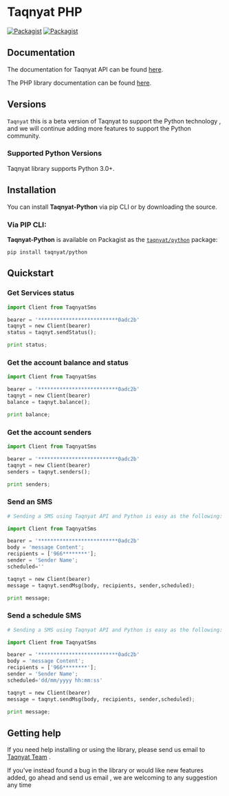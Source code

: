 # Taqnyat PHP

[![Packagist](https://img.shields.io/badge/packagist-v1.0.0-blue)](https://packagist.org/packages/taqnyat/Python)
[![Packagist](https://img.shields.io/badge/Download-12.4KB-Green)](https://packagist.org/packages/taqnyat/Python)


## Documentation

The documentation for Taqnyat API can be found [here][apidocs].

The PHP library documentation can be found [here][libdocs].

## Versions

`Taqnyat` this is a beta version of Taqnyat to support the Python technology , and we will continue adding more features to support the Python community.
### Supported Python Versions

Taqnyat library supports Python 3.0+.

## Installation

You can install **Taqnyat-Python** via pip CLI or by downloading the source.

### Via PIP CLI:

**Taqnyat-Python** is available on Packagist as the
[`taqnyat/python`](https://packagist.org/packages/taqnyat/php) package:

```
pip install taqnyat/python
```

## Quickstart

### Get Services status

```Python
import Client from TaqnyatSms

bearer = '**************************0adc2b'
taqnyt = new Client(bearer)
status = taqnyt.sendStatus();

print status;

```

### Get the account balance and status

```Python
import Client from TaqnyatSms

bearer = '**************************0adc2b'
taqnyt = new Client(bearer)
balance = taqnyt.balance();

print balance;

```

### Get the account senders

```Python
import Client from TaqnyatSms

bearer = '**************************0adc2b'
taqnyt = new Client(bearer)
senders = taqnyt.senders();

print senders;

```

### Send an SMS

```Python
# Sending a SMS using Taqnyat API and Python is easy as the following:

import Client from TaqnyatSms

bearer = '**************************0adc2b'
body = 'message Content';
recipients = ['966********'];
sender = 'Sender Name';
scheduled=''

taqnyt = new Client(bearer)
message = taqnyt.sendMsg(body, recipients, sender,scheduled);

print message;

```


### Send a schedule SMS

```Python
# Sending a SMS using Taqnyat API and Python is easy as the following:

import Client from TaqnyatSms

bearer = '**************************0adc2b'
body = 'message Content';
recipients = ['966********'];
sender = 'Sender Name';
scheduled='dd/mm/yyyy hh:mm:ss'

taqnyt = new Client(bearer)
message = taqnyt.sendMsg(body, recipients, sender,scheduled);

print message;

```


## Getting help

If you need help installing or using the library, please send us email to [Taqnyat Team](mailto:dev@taqnyat.sa) .

If you've instead found a bug in the library or would like new features added, go ahead and send us email , we are welcoming to any suggestion any time

[apidocs]: http://taqnyat.sa/documentation
[libdocs]: https://github.com/taqnyat/php/blob/master/README.md
